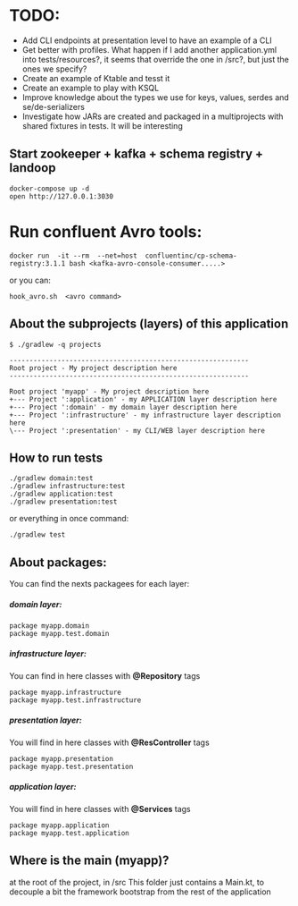 # TODO:
- Add CLI endpoints at presentation level to have an example of a CLI
- Get better with profiles. What happen if I add another application.yml into tests/resources?, it seems that override the one in /src?, but just the ones we specify?
- Create an example of Ktable and tesst it
- Create an example to play with KSQL
- Improve knowledge about the types we use for keys, values, serdes and se/de-serializers
- Investigate how JARs are created and packaged in a multiprojects with shared fixtures in tests. It will be interesting


## Start zookeeper + kafka + schema registry + landoop

```
docker-compose up -d
open http://127.0.0.1:3030
```

# Run confluent Avro tools:

```
docker run  -it --rm  --net=host  confluentinc/cp-schema-registry:3.1.1 bash <kafka-avro-console-consumer.....>
```

or you can:

```
hook_avro.sh  <avro command>
```

## About the subprojects (layers) of this application
```
$ ./gradlew -q projects

------------------------------------------------------------
Root project - My project description here
------------------------------------------------------------

Root project 'myapp' - My project description here
+--- Project ':application' - my APPLICATION layer description here
+--- Project ':domain' - my domain layer description here
+--- Project ':infrastructure' - my infrastructure layer description here
\--- Project ':presentation' - my CLI/WEB layer description here
```

## How to run tests

```
./gradlew domain:test
./gradlew infrastructure:test
./gradlew application:test
./gradlew presentation:test
```

or everything in once command:
```
./gradlew test
```

## About packages:
You can find the nexts packagees for each layer:

##### domain layer:
```
package myapp.domain
package myapp.test.domain
```

##### infrastructure layer: 
You can find in here classes with **@Repository** tags
```
package myapp.infrastructure
package myapp.test.infrastructure
```

##### presentation layer: 
You will find in here classes with **@ResController** tags
```
package myapp.presentation
package myapp.test.presentation
```

##### application layer: 
You will find in here classes with **@Services** tags
```
package myapp.application
package myapp.test.application
```

## Where is the main (myapp)?
at the root of the project, in /src
This folder just contains a Main.kt, to decouple a bit the framework bootstrap from the rest of the application
